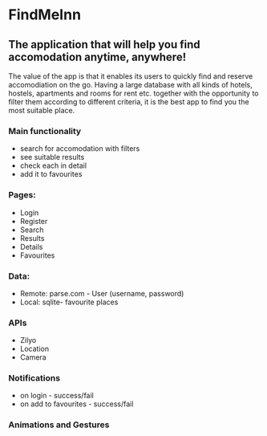 # FindMeInn
## The application that will help you find accomodation anytime, anywhere!

The value of the app is that it enables its users to quickly find and reserve accomodiation on the go. 
Having a large database with all kinds of hotels, hostels, apartments and rooms for rent etc. together with the opportunity 
to filter them according to different criteria, it is the best app to find you the most suitable place. 

### Main functionality
* search for accomodation with filters
* see suitable results
* check each in detail
* add it to favourites

### Pages:
* Login
* Register
* Search
* Results
* Details
* Favourites

### Data:
* Remote: parse.com - User (username, password)
* Local: sqlite- favourite places

### APIs
* Zilyo
* Location
* Camera

### Notifications
* on login - success/fail
* on add to favourites - success/fail

### Animations and Gestures

